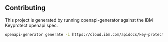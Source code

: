 ## Contributing
This project is generated by running openapi-generator against the IBM Keyprotect openapi spec.

```sh
openapi-generator generate -i https://cloud.ibm.com/apidocs/key-protect.json -g go -o . --skip-validate-spec --package-name keyprotect --git-user-id IBM --git-repo-id keyprotect-go
```
